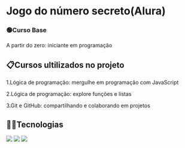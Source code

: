 <h1>Jogo do número secreto(Alura)</h1>
<p></p>

<h3>🟢Curso Base</h3>
<p>A partir do zero: iniciante em programação</p>

<h2>📋Cursos ultilizados no projeto</h2>
<p> 1.Lógica de programação: mergulhe em programação com JavaScript

  2.Lógica de programação: explore funções e listas

3.Git e GitHub: compartilhando e colaborando em projetos
</p>

## 👨‍💻Tecnologias
<div>
  <img src="https://img.shields.io/badge/HTML-239120?style=for-the-badge&logo=html5&logoColor=white">
  <img src="https://img.shields.io/badge/CSS-239120?&style=for-the-badge&logo=css3&logoColor=white">
  <img src="https://img.shields.io/badge/JavaScript-F7DF1E?style=for-the-badge&logo=javascript&logoColor=black">
</div>
